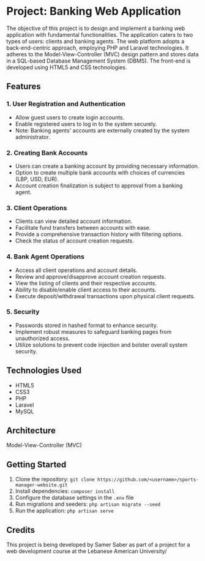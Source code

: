 # Project: Banking Web Application
The objective of this project is to design and implement a banking web application with fundamental functionalities. The application caters to two types of users: clients and banking agents. The web platform adopts a back-end-centric approach, employing PHP and Laravel technologies. It adheres to the Model-View-Controller (MVC) design pattern and stores data in a SQL-based Database Management System (DBMS). The front-end is developed using HTML5 and CSS technologies.

## Features

### 1. User Registration and Authentication

- Allow guest users to create login accounts.
- Enable registered users to log in to the system securely.
- Note: Banking agents' accounts are externally created by the system administrator.

### 2. Creating Bank Accounts

- Users can create a banking account by providing necessary information.
- Option to create multiple bank accounts with choices of currencies (LBP, USD, EUR).
- Account creation finalization is subject to approval from a banking agent.

### 3. Client Operations

- Clients can view detailed account information.
- Facilitate fund transfers between accounts with ease.
- Provide a comprehensive transaction history with filtering options.
- Check the status of account creation requests.

### 4. Bank Agent Operations

- Access all client operations and account details.
- Review and approve/disapprove account creation requests.
- View the listing of clients and their respective accounts.
- Ability to disable/enable client access to their accounts.
- Execute deposit/withdrawal transactions upon physical client requests.

### 5. Security

- Passwords stored in hashed format to enhance security.
- Implement robust measures to safeguard banking pages from unauthorized access.
- Utilize solutions to prevent code injection and bolster overall system security.

## Technologies Used

- HTML5
- CSS3
- PHP
- Laravel
- MySQL

## Architecture

Model-View-Controller (MVC)

## Getting Started

1. Clone the repository: `git clone https://github.com/<username>/sports-manager-website.git`
2. Install dependencies: `composer install`
3. Configure the database settings in the `.env` file
4. Run migrations and seeders: `php artisan migrate --seed`
5. Run the application: `php artisan serve`

## Credits

This project is being developed by Samer Saber as part of a project for a web development course at the Lebanese American University/
